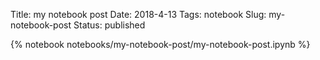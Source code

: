 Title: my notebook post 
Date: 2018-4-13
Tags: notebook
Slug: my-notebook-post
Status: published
    



{% notebook notebooks/my-notebook-post/my-notebook-post.ipynb %}